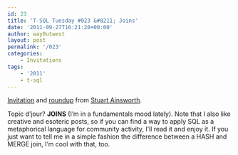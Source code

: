 ```yaml
---
id: 23
title: 'T-SQL Tuesday #023 &#8211; Joins'
date: '2011-09-27T16:21:20+00:00'
author: way0utwest
layout: post
permalink: '/023'
categories:
    - Invitations
tags:
    - '2011'
    - t-sql
---
```


[Invitation](http://codegumbo.com/index.php/2011/09/27/tsql2sday-t-sql-tuesday-23early-edition/) and [roundup](http://codegumbo.com/index.php/2011/10/10/tsql2sday-roundup/) from [Stuart Ainsworth](http://codegumbo.com/).

Topic d’jour? **JOINS** (I’m in a fundamentals mood lately). Note that I also like creative and esoteric posts, so if you can find a way to apply SQL as a metaphorical language for community activity, I’ll read it and enjoy it. If you just want to tell me in a simple fashion the difference between a HASH and MERGE join, I’m cool with that, too.